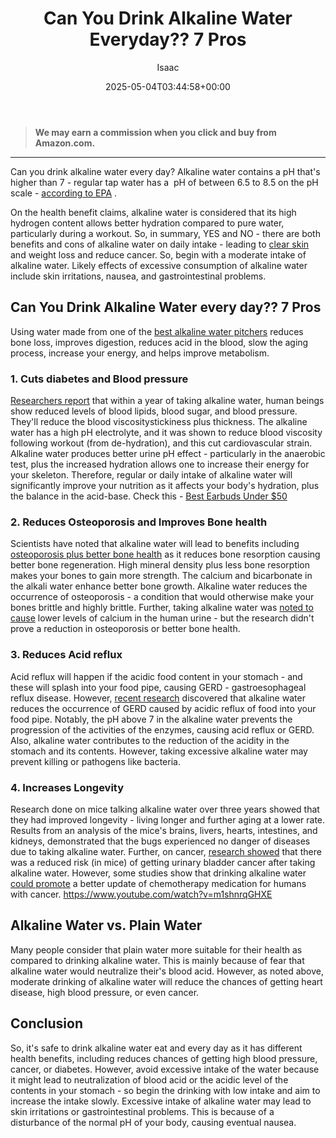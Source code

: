 ﻿---
author: Isaac
layout: post
title: Can You Drink Alkaline Water Everyday?? 7 Pros
date: '2025-05-04T03:44:58+00:00'
categories:
- Headphones
- Water
tags: []
slug: /can-you-drink-alkaline-water-everyday/
lastmod: 2025-05-07T12:21:26+03:00
---
> **We may earn a commission when you click and buy from Amazon.com.**
>

---
Can you drink alkaline water every day? Alkaline water contains a pH that's higher than 7 - regular tap water has a  pH of between 6.5 to 8.5 on the pH scale -
[according to EPA](https://www.epa.gov/sdwa/drinking-water-regulations-and-contaminants)
.

On the health benefit claims, alkaline water is considered that its high hydrogen content allows better hydration compared to pure water, particularly during a workout.
So, in summary, YES and NO - there are both benefits and cons of alkaline water on daily intake - leading to
[clear skin](https://twitter.com/_AyeVee/status/1085823220157054976)
and weight loss and reduce cancer.
So, begin with a moderate intake of alkaline water. Likely effects of excessive consumption of alkaline water include
skin irritations, nausea, and gastrointestinal problems.
## Can You Drink Alkaline Water every day?? 7 Pros
Using water made from one of the
[best alkaline water pitchers](https://upurifywater.com/best-alkaline-water-pitcher/)
reduces bone loss, improves digestion, reduces acid in the blood, slow the aging process, increase your energy, and helps improve metabolism.
### 1. Cuts diabetes and Blood pressure
[Researchers report](http://en.cnki.com.cn/Article_en/CJFDTOTAL-SHYI200112005.htm)
that within a year of taking alkaline water, human beings show reduced levels of blood lipids, blood sugar, and blood pressure. They'll reduce the blood viscositystickiness plus thickness.
The alkaline water has a high pH electrolyte, and it was shown to reduce blood viscosity following workout (from de-hydration), and this cut cardiovascular strain.
Alkaline water produces better urine pH effect - particularly in the anaerobic test, plus the increased hydration allows one to increase their energy for your skeleton.
Therefore, regular or daily intake of alkaline water will significantly improve your nutrition as it affects your body's hydration, plus the balance in the acid-base.
Check this -
[Best Earbuds Under $50](https://pestpolicy.com/best-earbuds-under-50/)
### 2. Reduces Osteoporosis and Improves Bone health
Scientists have noted that alkaline water will lead to benefits including
[osteoporosis plus better bone health](http://www.thebonejournal.com/article/S8756-3282(08)00781-3/abstract)
as it reduces bone resorption causing better bone regeneration.
High mineral density plus less bone resorption makes your bones to gain more strength. The calcium and bicarbonate in the alkali water enhance better bone growth.
Alkaline water reduces the occurrence of osteoporosis - a condition that would otherwise make your bones brittle and highly brittle.
Further, taking alkaline water was
[noted to cause](https://www.ncbi.nlm.nih.gov/pmc/articles/PMC3195546/)
lower levels of calcium in the human urine - but the research didn't prove a reduction in osteoporosis or better bone health.
### 3. Reduces Acid reflux
Acid reflux will happen if the acidic food content in your stomach - and these will splash into your food pipe, causing GERD - gastroesophageal reflux disease.
However,
[recent research](http://journals.sagepub.com/doi/abs/10.1177/000348941212100702)
discovered that alkaline water reduces the occurrence of GERD caused by acidic reflux of food into your food pipe.
Notably, the pH above 7 in the alkaline water prevents the progression of the activities of the enzymes, causing acid reflux or GERD.
Also, alkaline water contributes to the reduction of the acidity in the stomach and its contents. However, taking excessive alkaline water may prevent killing or pathogens like bacteria.
### 4. Increases Longevity
Research done on mice talking alkaline water over three years showed that they had improved longevity - living longer and further aging at a lower rate.
Results from an analysis of the mice's brains, livers, hearts, intestines, and kidneys, demonstrated that the bugs experienced no danger of diseases due to taking alkaline water.
Further, on cancer,
[research showed](http://bmjopen.bmj.com/content/6/6/e010438.full)
that there was a reduced risk (in mice) of getting urinary bladder cancer after taking alkaline water.
However, some studies show that drinking alkaline water
[could promote](https://www.ncbi.nlm.nih.gov/pmc/articles/PMC3195546/)
a better update of chemotherapy medication for humans with cancer.
https://www.youtube.com/watch?v=m1shnrqGHXE
## Alkaline Water vs. Plain Water
Many people consider that plain water more suitable for their health as compared to drinking alkaline water. This is mainly because of fear that alkaline water would neutralize their's blood acid.
However, as noted above, moderate drinking of alkaline water will reduce the chances of getting heart disease, high blood pressure, or even cancer.
## Conclusion
So, it's safe to drink alkaline water eat and every day as it has different health benefits, including reduces chances of getting high blood pressure, cancer, or diabetes.
However, avoid excessive intake of the water because it might lead to neutralization of blood acid or the acidic level of the contents in your stomach - so begin the drinking with low intake and aim to increase the intake slowly.
Excessive intake of alkaline water may lead to skin irritations or gastrointestinal problems. This is because of a disturbance of the normal pH of your body, causing eventual nausea.
